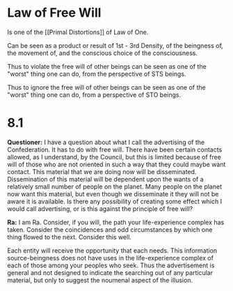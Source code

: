 # Law of Free Will
Is one of the [[Primal Distortions]] of Law of One.

Can be seen as a product or result of 1st - 3rd Density, of the beingness of, the movement of, and the conscious choice of the consciousness.

Thus to violate the free will of other beings can be seen as one of the "worst" thing one can do, from the perspective of STS beings.

Thus to ignore the free will of other beings can be seen as one of the "worst" thing one can do, from a perspective of STO beings.
# 8.1
**Questioner:** I have a question about what I call the advertising of the Confederation. It has to do with free will. There have been certain contacts allowed, as I understand, by the Council, but this is limited because of free will of those who are not oriented in such a way that they could maybe want contact. This material that we are doing now will be disseminated. Dissemination of this material will be dependent upon the wants of a relatively small number of people on the planet. Many people on the planet now want this material, but even though we disseminate it they will not be aware it is available. Is there any possibility of creating some effect which I would call advertising, or is this against the principle of free will?

**Ra:** I am Ra. Consider, if you will, the path your life-experience complex has taken. Consider the coincidences and odd circumstances by which one thing flowed to the next. Consider this well.  
  
Each entity will receive the opportunity that each needs. This information source-beingness does not have uses in the life-experience complex of each of those among your peoples who seek. Thus the advertisement is general and not designed to indicate the searching out of any particular material, but only to suggest the noumenal aspect of the illusion.